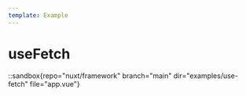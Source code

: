 ```yaml
---
template: Example
---
```


# useFetch

::sandbox{repo="nuxt/framework" branch="main" dir="examples/use-fetch" file="app.vue"}
